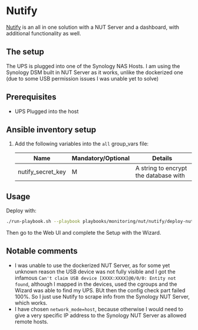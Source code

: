 # Nutify

[Nutify](https://github.com/DartSteven/Nutify) is an all in one solution with a NUT Server and a dashboard, with additional functionality as well.

## The setup

The UPS is plugged into one of the Synology NAS Hosts. I am using the Synology DSM built in NUT Server as it works, unlike the dockerized one (due to some USB permission issues I was unable yet to solve)

## Prerequisites

- UPS Plugged into the host

## Ansible inventory setup

1. Add the following variables into the `all` group_vars file:

    | Name | Mandatory/Optional | Details |
    |------|--------------------|---------|
    |nutify_secret_key|M|A string to encrypt the database with|

## Usage

Deploy with:

```bash
./run-playbook.sh --playbook playbooks/monitoring/nut/nutify/deploy-nutify.yaml --no-check
```

Then go to the Web UI and complete the Setup with the Wizard.

## Notable comments

- I was unable to use the dockerized NUT Server, as for some yet unknown reason the USB device was not fully visible and I got the infamous `Can't claim USB device [XXXX:XXXX]@0/0/0: Entity not found`, although I mapped in the devices, used the cgroups and the Wizard was able to find my UPS. BUt then the config check part failed 100%. So I just use Nutify to scrape info from the Synology NUT Server, which works.
- I have chosen `network_mode=host`, because otherwise I would need to give a very specific IP address to the Synology NUT Server as allowed remote hosts.
